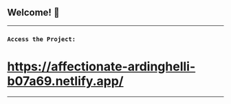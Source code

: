 ## Welcome! 👋
--------------------------------------------------------------------------

### `Access the Project:`
# https://affectionate-ardinghelli-b07a69.netlify.app/



--------------------------------------------------------------------------


